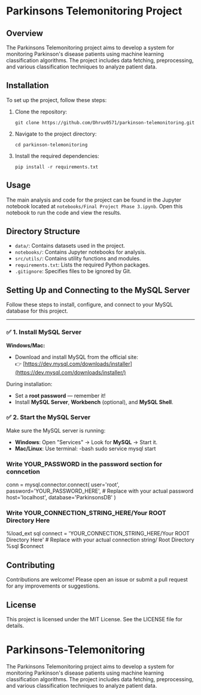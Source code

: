 # Parkinsons Telemonitoring Project

## Overview
The Parkinsons Telemonitoring project aims to develop a system for monitoring Parkinson's disease patients using machine learning classification algorithms. The project includes data fetching, preprocessing, and various classification techniques to analyze patient data.

## Installation
To set up the project, follow these steps:

1. Clone the repository:
   ```
   git clone https://github.com/Dhruv0571/parkinson-telemonitoring.git
   ```
2. Navigate to the project directory:
   ```
   cd parkinson-telemonitoring
   ```
3. Install the required dependencies:
   ```
   pip install -r requirements.txt
   ```

## Usage
The main analysis and code for the project can be found in the Jupyter notebook located at `notebooks/Final Project Phase 3.ipynb`. Open this notebook to run the code and view the results.

## Directory Structure
- `data/`: Contains datasets used in the project.
- `notebooks/`: Contains Jupyter notebooks for analysis.
- `src/utils/`: Contains utility functions and modules.
- `requirements.txt`: Lists the required Python packages.
- `.gitignore`: Specifies files to be ignored by Git.


## Setting Up and Connecting to the MySQL Server 
Follow these steps to install, configure, and connect to your MySQL database for this project.

---

### ✅ 1. Install MySQL Server

**Windows/Mac:**
- Download and install MySQL from the official site:  
  👉 [https://dev.mysql.com/downloads/installer](https://dev.mysql.com/downloads/installer/)

During installation:
- Set a **root password** — remember it!
- Install **MySQL Server**, **Workbench** (optional), and **MySQL Shell**.

### ✅ 2. Start the MySQL Server

Make sure the MySQL server is running:

- **Windows**: Open "Services" → Look for **MySQL** → Start it.
- **Mac/Linux**: Use terminal: 
-bash
sudo service mysql start

 ### Write YOUR_PASSWORD in the password section for conncetion 
 conn = mysql.connector.connect(
    user='root',
    password='YOUR_PASSWORD_HERE',  # Replace with your actual password
    host='localhost',
    database='ParkinsonsDB'
)
 ### Write YOUR_CONNECTION_STRING_HERE/Your ROOT Directory Here 
 %load_ext sql
connect = 'YOUR_CONNECTION_STRING_HERE/Your ROOT Directory Here'  # Replace with your actual connection string/ Root Directory
%sql $connect

## Contributing
Contributions are welcome! Please open an issue or submit a pull request for any improvements or suggestions.

## License
This project is licensed under the MIT License. See the LICENSE file for details.
# Parkinsons-Telemonitoring
The Parkinsons Telemonitoring project aims to develop a system for monitoring Parkinson's disease patients using machine learning classification algorithms. The project includes data fetching, preprocessing, and various classification techniques to analyze patient data.

